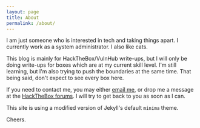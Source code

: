 ```yaml
---
layout: page
title: About
permalink: /about/
---
```


I am just someone who is interested in tech and taking things apart. I currently work as a system administrator. I also like cats. 

This blog is mainly for HackTheBox/VulnHub write-ups, but I will only be doing write-ups for boxes which are at my current skill level. I'm still learning, but I'm also trying to push the boundaries at the same time. That being said, don't expect to see every box here. 

If you need to contact me, you may either [email me](mailto:ricepancakes@protonmail.com), or drop me a message at the [HackTheBox forums](https://forum.hackthebox.eu/profile/ricepancakes). I will try to get back to you as soon as I can. 

This site is using a modified version of Jekyll's default `minima` theme.

Cheers.
